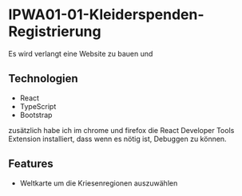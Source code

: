 # IPWA01-01-Kleiderspenden-Registrierung
Es wird verlangt eine Website zu bauen und 
## Technologien
- React
- TypeScript
- Bootstrap

zusätzlich habe ich im chrome und firefox die React Developer Tools Extension installiert, dass wenn es nötig ist, Debuggen zu können. 

## Features
- Weltkarte um die Kriesenregionen auszuwählen
